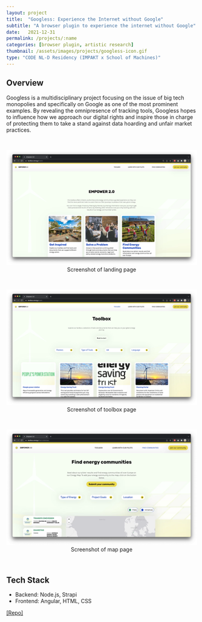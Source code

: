 ```yaml
---
layout: project
title:  "Googless: Experience the Internet without Google"
subtitle: "A browser plugin to experience the internet without Google"
date:   2021-12-31
permalink: /projects/:name
categories: [browser plugin, artistic research]
thumbnail: /assets/images/projects/googless-icon.gif
type: "CODE NL-D Residency (IMPAKT x School of Machines)"
---
```


## Overview
Googless is a multidisciplinary project focusing on the issue of big tech monopolies and specifically on Google as one of the most prominent examples. By revealing the omnipresence of tracking tools, Googless hopes to influence how we approach our digital rights and inspire those in charge of protecting them to take a stand against data hoarding and unfair market practices.

<!-- A digital platform to enable local municipalities to start and accelerate energy transition initiatives. Read more on <a href="https://digitalsocietyschool.org/project/empower-energy-transition/" target="_blank">[project page]</a>. -->

<br/>
<p align="center">
<img src="/assets/images/projects/empower-main.png" alt="Screenshot of Empower site" title="Screenshot of empower" width="800px" />
<br/>
Screenshot of landing page
</p>

<br/>
<p align="center">
<img src="/assets/images/projects/empower1.png" alt="Screenshot of Empower site" title="Screenshot of empower" width="800px" />
<br/>
Screenshot of toolbox page
</p>

<br/>
<p align="center">
<img src="/assets/images/projects/empower-map.png" alt="Screenshot of Empower site" title="Screenshot of empower" width="800px" />
<br/>
Screenshot of map page
</p>

<br/>

## Tech Stack
 - Backend: Node.js, Strapi
 - Frontend: Angular, HTML, CSS

<a href="https://github.com/kwansupp/room-bot" target="_blank">[Repo]</a>